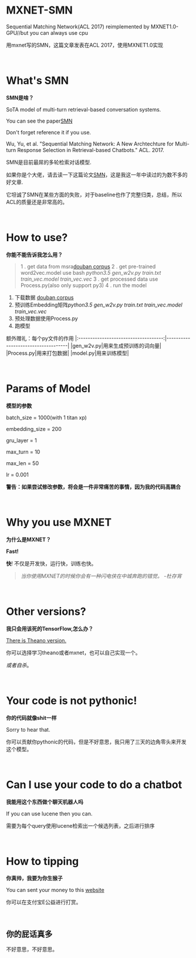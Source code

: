 # MXNET-SMN

Sequential Matching Network(ACL 2017) reimplemented by MXNET1.0-GPU//but you can always use cpu

用mxnet写的SMN，这篇文章发表在ACL 2017，使用MXNET1.0实现

<br>

# What's SMN
**SMN是啥？**

SoTA model of multi-turn retrieval-based conversation systems.

You can see the paper[SMN](http://www.aclweb.org/anthology/P/P17/P17-1046.pdf)

Don't forget reference it if you use.

Wu, Yu, et al. "Sequential Matching Network: A New Archtechture for Multi-turn Response Selection in Retrieval-based Chatbots." ACL. 2017.


SMN是目前最屌的多轮检索对话模型.

如果你是个大佬，请去读一下这篇论文[SMN](http://www.aclweb.org/anthology/P/P17/P17-1046.pdf)，这是我这一年中读过的为数不多的好文章.

它坦诚了SMN在某些方面的失败，对于baseline也作了完整归类，总结，所以ACL的质量还是非常高的。

<br>

# How to use?
**你能不能告诉我怎么用？**

> 1 . get data from msra[douban corpus](https://1drv.ms/u/s!AtcxwlQuQjw1jF0bjeaKHEUNwitA)
> 2 . get pre-trained word2vec.model use bash *python3.5 gen_w2v.py train.txt train_vec.model train_vec.vec*
> 3 . get processed data use Process.py(also only support py3)
> 4 . run the model

1. 下载数据 [douban corpus](https://1drv.ms/u/s!AtcxwlQuQjw1jF0bjeaKHEUNwitA)
2. 预训练Embedding矩阵*python3.5 gen_w2v.py train.txt train_vec.model train_vec.vec*
3. 预处理数据使用Process.py
4. 跑模型

额外赠礼：每个py文件的作用
|:------------------------------------:|------------------------------------|
|gen_w2v.py|用来生成预训练的词向量|
|Process.py|用来打包数据|
|model.py|用来训练模型|

<br>

# Params of Model
**模型的参数**

batch_size = 1000(with 1 titan xp)

embedding_size = 200

gru_layer = 1

max_turn = 10

max_len = 50

lr = 0.001

**警告：如果尝试修改参数，将会是一件非常痛苦的事情，因为我的代码高耦合**

<br>

# Why you use MXNET
**为什么是MXNET？**

**Fast!**

**快**! 不仅是开发快，运行快，训练也快。

> *当你使用MXNET的时候你会有一种闪电侠在中城奔跑的错觉。*
>                                           *-杜存宵*

<br>

# Other versions?
**我只会用该死的TensorFlow,怎么办？**

[There is Theano version.](https://github.com/MarkWuNLP/MultiTurnResponseSelection)

你可以选择学习theano或者mxnet，也可以自己实现一个。

*或者自杀*。

<br>

# Your code is not pythonic!
**你的代码就像shit一样**

Sorry to hear that.

你可以贡献你pythonic的代码，但是不好意思，我只用了三天的边角零头来开发这个模型。

<br>

# Can I use your code to do a chatbot
**我能用这个东西做个聊天机器人吗**

If you can use lucene then you can.

需要为每个query使用lucene检索出一个候选列表，之后进行排序

<br>

# How to tipping
**你真帅，我要为你生猴子**

You can sent your money to this [website](https://love.alipay.com/donate/index.htm)

你可以在支付宝E公益进行打赏。

<br>

## 你的屁话真多

不好意思，不好意思。




